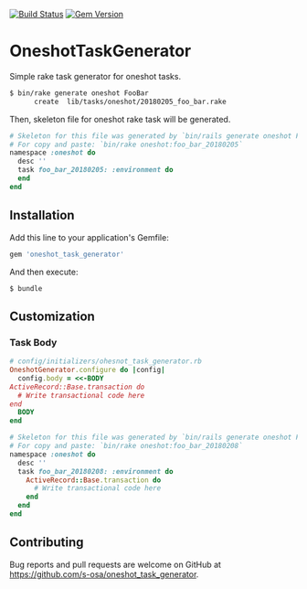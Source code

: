 [![Build Status](https://travis-ci.org/s-osa/oneshot_task_generator.svg?branch=master)](https://travis-ci.org/s-osa/oneshot_task_generator)
[![Gem Version](https://badge.fury.io/rb/oneshot_task_generator.svg)](https://badge.fury.io/rb/oneshot_task_generator)

# OneshotTaskGenerator

Simple rake task generator for oneshot tasks.

```sh
$ bin/rake generate oneshot FooBar
      create  lib/tasks/oneshot/20180205_foo_bar.rake
```

Then, skeleton file for oneshot rake task will be generated.

```ruby
# Skeleton for this file was generated by `bin/rails generate oneshot FooBar`
# For copy and paste: `bin/rake oneshot:foo_bar_20180205`
namespace :oneshot do
  desc ''
  task foo_bar_20180205: :environment do
  end
end
```

## Installation

Add this line to your application's Gemfile:

```ruby
gem 'oneshot_task_generator'
```

And then execute:

```
$ bundle
```

## Customization

### Task Body

```ruby
# config/initializers/ohesnot_task_generator.rb
OneshotGenerator.configure do |config|
  config.body = <<-BODY
ActiveRecord::Base.transaction do
  # Write transactional code here
end
  BODY
end
```

```ruby
# Skeleton for this file was generated by `bin/rails generate oneshot FooBar`
# For copy and paste: `bin/rake oneshot:foo_bar_20180208`
namespace :oneshot do
  desc ''
  task foo_bar_20180208: :environment do
    ActiveRecord::Base.transaction do
      # Write transactional code here
    end
  end
end
```

## Contributing

Bug reports and pull requests are welcome on GitHub at https://github.com/s-osa/oneshot_task_generator.
